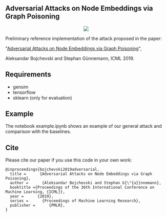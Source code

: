 ## Adversarial Attacks on Node Embeddings via Graph Poisoning

<p align="center">
<img src="https://www.in.tum.de/fileadmin/w00bws/daml/node_attack/node_attack.png">
</p>

Preliminary reference implementation of the attack proposed in the paper:

"[Adversarial Attacks on Node Embeddings via Graph Poisoning](https://arxiv.org/abs/1809.01093)",

Aleksandar Bojchevski and Stephan Günnemann, ICML 2019.

## Requirements
* gensim
* tensorflow
* sklearn (only for evaluation)

## Example
The notebook example.ipynb shows an example of our general attack and comparison with the baselines.

## Cite
Please cite our paper if you use this code in your own work:

```
@inproceedings{bojchevski2019adversarial,
  title =      {Adversarial Attacks on Node Embeddings via Graph Poisoning},
  author =      {Aleksandar Bojchevski and Stephan G{\"{u}}nnemann},
  booktitle ={Proceedings of the 36th International Conference on Machine Learning, {ICML}},
  year =      {2019},
  series =      {Proceedings of Machine Learning Research},
  publisher =      {PMLR},
}
```







